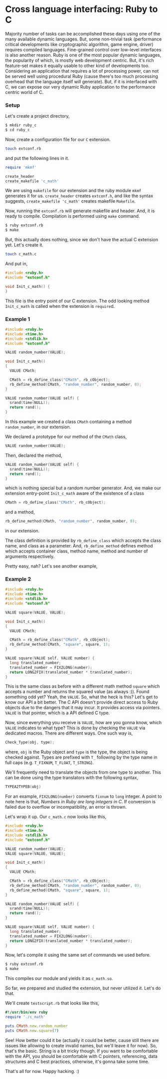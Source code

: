 # Cross language interfacing: Ruby to C

Majority number of tasks can be accomplished these days using one of the many available dynamic languages. But, some non-trivial task (performance critical developments like cryptographic algorithm, game engine, driver) requires compiled languages. Fine-grained control over low-level interfaces is also another reason. Ruby is one of the most popular dynamic languages, the popularity of which, is mostly web development centric. But, it's rich feature-set makes it equally usable to other kind of developments too. Considering an application that requires a lot of processing power, can not be served well using procedural Ruby (cause there's too much processing overhead that the language itself will generate). But, if it is interfaced with C, we can expose our very dynamic Ruby application to the performance centric world of C.

### Setup

Let's create a project directory,
```bash
$ mkdir ruby_c
$ cd ruby_c
```
Now, create a configuration file for our `C` extension.
```bash
touch extconf.rb
```
and put the following lines in it.
```ruby
require 'mkmf'

create_header
create_makefile 'c_math'
```
We are using `makefile` for our extension and the ruby module `mkmf` generates it for us. `create_header` creates `extconf.h`, and like the syntax suggests, `create_makefile 'c_math'` creates makefile `Makefile`.

Now, running the `extconf.rb` will generate makefile and header. And, it is ready to compile. Compilation is performed using `make` command.
```bash
$ ruby extconf.rb
$ make
```

But, this actually does nothing, since we don't have the actual C extension yet. Let's create it.
```bash
touch c_math.c
```
And put in,
```c
#include <ruby.h>
#include "extconf.h"

void Init_c_math() {
}
```

This file is the entry point of our C extension. The odd looking method `Init_c_math` is called when the extension is `require`d.

### Example 1

```c
#include <ruby.h>
#include <time.h>
#include <stdlib.h>
#include "extconf.h"

VALUE random_number(VALUE);

void Init_c_math()
{
  VALUE CMath;

  CMath = rb_define_class("CMath", rb_cObject);
  rb_define_method(CMath, "random_number", random_number, 0);
}

VALUE random_number(VALUE self) {
  srand(time(NULL));
  return rand();
}
```

In this example we created a class `CMath` containing a method `random_number`, in our extension.

We declared a prototype for our method of the `CMath` class,
```c
VALUE random_number(VALUE);
```
Then, declared the method,
```c
VALUE random_number(VALUE self) {
  srand(time(NULL));
  return rand();
}
```
which is nothing special but a random number generator.
And, we make our extension entry-point `Init_c_math` aware of the existence of a class
```c
CMath = rb_define_class("CMath", rb_cObject);
```
and a method,
```c
rb_define_method(CMath, "random_number", random_number, 0);
```
in our extension.

The class definition is provided by `rb_define_class` which accepts the class name, and class as a parameter. And, `rb_define_method` defines method which accepts container class, method name, method and number of arguments respectively.

Pretty easy, nah? Let's see another example,

### Example 2

```c
#include <ruby.h>
#include <time.h>
#include <stdlib.h>
#include "extconf.h"

VALUE square(VALUE, VALUE);

void Init_c_math()
{
  VALUE CMath;

  CMath = rb_define_class("CMath", rb_cObject);
  rb_define_method(CMath, "square", square, 1);
}

VALUE square(VALUE self, VALUE number) {
  long translated_number;
  translated_number = FIX2LONG(number);
  return LONG2FIX(translated_number * translated_number);
}
```

This is the same class as before with a different math method `square` which accepts a number and returns the squared value (as always :)). Found something odd yet? Yeah, the `VALUE`. So, what the heck is this? Let's get to know our API a bit better. The C API doesn't provide direct access to Ruby objects due to the dangers that it may incur. It provides access via pointers. `VALUE` is that pointer, which is a API defined C type.

Now, since everything you receive is `VALUE`, how are you gonna know, which `VALUE` indicates to what type? This is done by checking the `VALUE` via dedicated macros. There are different ways. One such way is,
```c
Check_Type(obj, type);
```
where, `obj` is the Ruby object and `type` is the type, the object is being checked against. Types are prefixed with `T_` following by the type name in full caps (e.g. `T_FIXNUM`, `T_FLOAT`, `T_STRING`).

We'll frequently need to translate the objects from one type to another. This can be done using the type translators with the following syntax,
```c
TYPEA2TYPEB(obj)
```
For an example, `FIX2LONG(number)` converts `fixnum` to `long` integer. A point to note here is that, *Numbers in Ruby are long integers in C*. If conversion is failed due to overflow or incompatibility, an error is thrown.

Let's wrap it up. Our `c_math.c` now looks like this,
```c
#include <ruby.h>
#include <time.h>
#include <stdlib.h>
#include "extconf.h"

VALUE random_number(VALUE);
VALUE square(VALUE, VALUE);

void Init_c_math()
{
  VALUE CMath;

  CMath = rb_define_class("CMath", rb_cObject);
  rb_define_method(CMath, "random_number", random_number, 0);
  rb_define_method(CMath, "square", square, 1);
}

VALUE random_number(VALUE self) {
  srand(time(NULL));
  return rand();
}

VALUE square(VALUE self, VALUE number) {
  long translated_number;
  translated_number = FIX2LONG(number);
  return LONG2FIX(translated_number * translated_number);
}
```

Now, let's compile it using the same set of commands we used before.
```bash
$ ruby extconf.rb
$ make
```

This compiles our module and yields it as `c_math.so`.

So far, we prepared and studied the extension, but never utilized it. Let's do that.

We'll create `testscript.rb` that looks like this,
```ruby
#!/usr/bin/env ruby
require './c_math'

puts CMath.new.random_number
puts CMath.new.square(7)
```

See! How better could it be (actually it could be better, cause still there are issues like allowing to create invalid names, but we'll leave it for now). So, that's the basic. String is a bit tricky though. If you want to be comfortable with the API, you should be comfortable with C pointers, referencing, data structures and C best practices, otherwise, it's gonna take some time.

That's all for now. Happy hacking. :)

